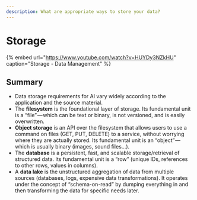 ```yaml
---
description: What are appropriate ways to store your data?
---
```


# Storage

{% embed url="https://www.youtube.com/watch?v=HUYDy3NZkHU" caption="Storage - Data Management" %}

## Summary

* Data storage requirements for AI vary widely according to the application and the source material.
* The **filesystem** is the foundational layer of storage. Its fundamental unit is a “file” — which can be text or binary, is not versioned, and is easily overwritten.
* **Object storage** is an API over the filesystem that allows users to use a command on files \(GET, PUT, DELETE\) to a service, without worrying where they are actually stored. Its fundamental unit is an “object” — which is usually binary \(images, sound files…\).
* The **database** is a persistent, fast, and scalable storage/retrieval of structured data. Its fundamental unit is a “row” \(unique IDs, references to other rows, values in columns\).
* A **data lake** is the unstructured aggregation of data from multiple sources \(databases, logs, expensive data transformations\). It operates under the concept of “schema-on-read” by dumping everything in and then transforming the data for specific needs later.

